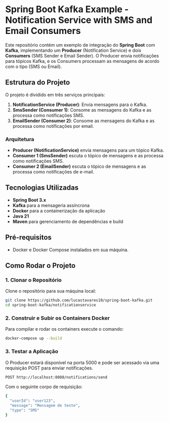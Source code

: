 # Spring Boot Kafka Example - Notification Service with SMS and Email Consumers

Este repositório contém um exemplo de integração do **Spring Boot** com **Kafka**, implementando um **Producer** (Notification Service) e dois **Consumers** (SMS Sender e Email Sender). O Producer envia notificações para tópicos Kafka, e os Consumers processam as mensagens de acordo com o tipo (SMS ou Email).

## Estrutura do Projeto

O projeto é dividido em três serviços principais:

1. **NotificationService (Producer)**: Envia mensagens para o Kafka.
2. **SmsSender (Consumer 1)**: Consome as mensagens do Kafka e as processa como notificações SMS.
3. **EmailSender (Consumer 2)**: Consome as mensagens do Kafka e as processa como notificações por email.

### Arquitetura

- **Producer (NotificationService)** envia mensagens para um tópico Kafka.
- **Consumer 1 (SmsSender)** escuta o tópico de mensagens e as processa como notificações SMS.
- **Consumer 2 (EmailSender)** escuta o tópico de mensagens e as processa como notificações de e-mail.

## Tecnologias Utilizadas

- **Spring Boot 3.x**
- **Kafka** para a mensageria assíncrona
- **Docker** para a containerização da aplicação
- **Java 21**
- **Maven** para gerenciamento de dependências e build

## Pré-requisitos

- Docker e Docker Compose instalados em sua máquina.

## Como Rodar o Projeto

### 1. Clonar o Repositório

Clone o repositório para sua máquina local:

```bash
git clone https://github.com/lucastavares10/spring-boot-kafka.git
cd spring-boot-kafka/notificationservice
```

### 2. Construir e Subir os Containers Docker

Para compilar e rodar os containers execute o comando:

```bash
docker-compose up --build
```

### 3. Testar a Aplicação

O Producer estará disponível na porta 5000 e pode ser acessado via uma requisição POST para enviar notificações.

```bash
POST http://localhost:8080/notifications/send
```

Com o seguinte corpo de requisição:

```bash
{
  "userId": "user123",
  "message": "Mensagem de teste",
  "type": "SMS"
}
```
